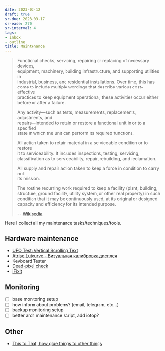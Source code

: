 ```yaml
---
date: 2023-03-12
draft: true
sr-due: 2023-03-17
sr-ease: 270
sr-interval: 4
tags:
- inbox
- outline
title: Maintenance
---
```

   
> Functional checks, servicing, repairing or replacing of necessary devices,   
> equipment, machinery, building infrastructure, and supporting utilities in   
> industrial, business, and residential installations. Over time, this has   
> come to include multiple wordings that describe various cost-effective   
> practices to keep equipment operational; these activities occur either   
> before or after a failure.   
>   
> Any activity—such as tests, measurements, replacements, adjustments, and   
> repairs—intended to retain or restore a functional unit in or to a specified   
> state in which the unit can perform its required functions.   
>   
> All action taken to retain material in a serviceable condition or to restore   
> it to serviceability. It includes inspections, testing, servicing,   
> classification as to serviceability, repair, rebuilding, and reclamation.   
>   
> All supply and repair action taken to keep a force in condition to carry out   
> its mission.   
>   
> The routine recurring work required to keep a facility (plant, building,   
> structure, ground facility, utility system, or other real property) in such   
> condition that it may be continuously used, at its original or designed   
> capacity and efficiency for its intended purpose.   
>   
> -- [Wikipedia](https://en.wikipedia.org/wiki/Maintenance)   
   
Here I collect all my maintenance tasks/techniques/tools.   
   
## Hardware maintenance   
   
   
- [UFO Test: Vertical Scrolling Text](https://www.testufo.com/framerates-text)   
- [Atrise Lutcurve - Визуальная калибровка дисплея](http://www.atrise.com/lutcurve/ru/)   
- [Keyboard Tester](https://www.keyboardtester.com/tester.html)   
- [Dead-pixel check](http://lcdtech.info/en/tests/dead.pixel.htm)   
- [iFixit](https://www.ifixit.com/)   
   
## Monitoring   
   
   
- [ ] base monitoring setup   
- [ ] how inform about problems? (email, telegram, etc...)   
- [ ] backup monitoring setup   
- [ ] better arch maintenance script, add iotop?   
   
## Other   
   
   
- [This to That, how glue things to other things](http://www.thistothat.com/)